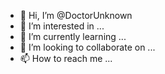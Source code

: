 - 👋 Hi, I’m @DoctorUnknown
- 👀 I’m interested in ...
- 🌱 I’m currently learning ...
- 💞️ I’m looking to collaborate on ...
- 📫 How to reach me ...

<!---
DoctorUnknown/DoctorUnknown is a ✨ special ✨ repository because its `README.md` (this file) appears on your GitHub profile.
You can click the Preview link to take a look at your changes.
--->
